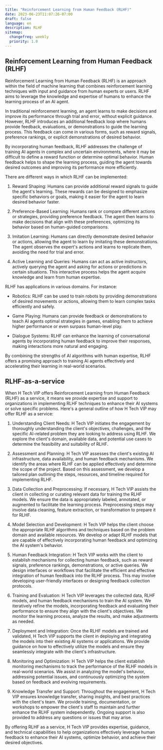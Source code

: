 ```yaml
---
title: "Reinforcement Learning from Human Feedback (RLHF)"
date: 2023-06-23T11:07:26-07:00
draft: false
language: en
description: RLHF
sitemap:
  changefreq: weekly
  priority: 1.0
---
```


## Reinforcement Learning from Human Feedback (RLHF) ##

Reinforcement Learning from Human Feedback (RLHF) is an approach within the field of machine learning that combines reinforcement learning techniques with input and guidance from human experts or users. RLHF aims to leverage the knowledge and expertise of humans to enhance the learning process of an AI agent.

In traditional reinforcement learning, an agent learns to make decisions and improve its performance through trial and error, without explicit guidance. However, RLHF introduces an additional feedback loop where humans provide feedback, evaluations, or demonstrations to guide the learning process. This feedback can come in various forms, such as reward signals, preference rankings, or explicit demonstrations of desired behavior.

By incorporating human feedback, RLHF addresses the challenge of training AI agents in complex and uncertain environments, where it may be difficult to define a reward function or determine optimal behavior. Human feedback helps to shape the learning process, guiding the agent towards desired outcomes and improving its performance more efficiently.

There are different ways in which RLHF can be implemented:

1. Reward Shaping: Humans can provide additional reward signals to guide the agent's learning. These rewards can be designed to emphasize specific behaviors or goals, making it easier for the agent to learn desired behavior faster.

2. Preference-Based Learning: Humans rank or compare different actions or strategies, providing preference feedback. The agent then learns to make decisions that align with these preferences, optimizing its behavior based on human-guided comparisons.

3. Imitation Learning: Humans can directly demonstrate desired behavior or actions, allowing the agent to learn by imitating these demonstrations. The agent observes the expert's actions and learns to replicate them, avoiding the need for trial and error.

4. Active Learning and Queries: Humans can act as active instructors, actively querying the agent and asking for actions or predictions in certain situations. This interactive process helps the agent acquire knowledge and learn from human expertise.

RLHF has applications in various domains. For instance:

- Robotics: RLHF can be used to train robots by providing demonstrations of desired movements or actions, allowing them to learn complex tasks efficiently and safely.

- Game Playing: Humans can provide feedback or demonstrations to teach AI agents optimal strategies in games, enabling them to achieve higher performance or even surpass human-level play.

- Dialogue Systems: RLHF can enhance the learning of conversational agents by incorporating human feedback to improve their responses, making interactions more natural and engaging.

By combining the strengths of AI algorithms with human expertise, RLHF offers a promising approach to training AI agents effectively and accelerating their learning in real-world scenarios.

## RLHF-as-a-service ##

When H Tech VIP offers Reinforcement Learning from Human Feedback (RLHF) as a service, it means we provide expertise and support to organizations in implementing RLHF techniques to enhance their AI systems or solve specific problems. Here's a general outline of how H Tech VIP may offer RLHF as a service:

1. Understanding Client Needs: H Tech VIP initiates the engagement by thoroughly understanding the client's objectives, challenges, and the specific AI-related problem they are looking to address using RLHF. We explore the client's domain, available data, and potential use cases to determine the feasibility and suitability of RLHF.

2. Assessment and Planning: H Tech VIP assesses the client's existing AI infrastructure, data availability, and human feedback mechanisms. We identify the areas where RLHF can be applied effectively and determine the scope of the project. Based on this assessment, we develop a tailored plan outlining the steps, resources, and timeline required for implementing RLHF.

3. Data Collection and Preprocessing: If necessary, H Tech VIP assists the client in collecting or curating relevant data for training the RLHF models. We ensure the data is appropriately labeled, annotated, or augmented to facilitate the learning process. Preprocessing steps may involve data cleaning, feature extraction, or transformation to prepare it for RLHF.

4. Model Selection and Development: H Tech VIP helps the client choose the appropriate RLHF algorithms and techniques based on the problem domain and available resources. We develop or adapt RLHF models that are capable of effectively incorporating human feedback and optimizing the AI system's behavior.

5. Human Feedback Integration: H Tech VIP works with the client to establish mechanisms for collecting human feedback, such as reward signals, preference rankings, demonstrations, or active queries. We design interfaces or workflows that facilitate the efficient and effective integration of human feedback into the RLHF process. This may involve developing user-friendly interfaces or designing feedback collection protocols.

6. Training and Evaluation: H Tech VIP leverages the collected data, RLHF models, and human feedback mechanisms to train the AI system. We iteratively refine the models, incorporating feedback and evaluating their performance to ensure they align with the client's objectives. We monitor the learning process, analyze the results, and make adjustments as needed.

7. Deployment and Integration: Once the RLHF models are trained and validated, H Tech VIP supports the client in deploying and integrating the models into their existing AI systems or applications. We provide guidance on how to effectively utilize the models and ensure they seamlessly integrate with the client's infrastructure.

8. Monitoring and Optimization: H Tech VIP helps the client establish monitoring mechanisms to track the performance of the RLHF models in real-world scenarios. We assist in analyzing the model's behavior, addressing potential issues, and continuously optimizing the system based on feedback and evolving requirements.

9. Knowledge Transfer and Support: Throughout the engagement, H Tech VIP ensures knowledge transfer, sharing insights, and best practices with the client's team. We provide training, documentation, or workshops to empower the client's staff to maintain and further enhance the RLHF system independently. Ongoing support is also provided to address any questions or issues that may arise.

By offering RLHF as a service, H Tech VIP provides expertise, guidance, and technical capabilities to help organizations effectively leverage human feedback to enhance their AI systems, optimize behavior, and achieve their desired objectives.
